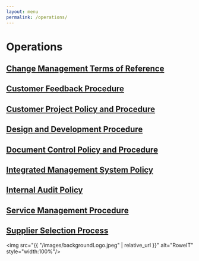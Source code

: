 ```yaml
---
layout: menu
permalink: /operations/
---
```



<h1>Operations</h1>
<h2><a href="{{ "/operations/Change-Management-Terms-of-Reference.html" | relative_url }}">Change Management Terms of Reference</a></h2>
<h2><a href="{{ "/operations/Customer-Feedback-Procedure.html" | relative_url }}">Customer Feedback Procedure</a></h2>
<h2><a href="{{ "/operations/Customer-Project-Policy-and-Procedure.html" | relative_url }}">Customer Project Policy and Procedure</a></h2>
<h2><a href="{{ "/operations/Design-and-Development-Procedure.html" | relative_url }}">Design and Development Procedure</a></h2>
<h2><a href="{{ "/operations/Document-Control-Policy-and-Procedure.html" | relative_url }}">Document Control Policy and Procedure</a></h2>
<h2><a href="{{ "/operations/Integrated-Management-System-Policy.html" | relative_url }}">Integrated Management System Policy</a></h2>
<h2><a href="{{ "/operations/Internal-Audit-Policy.html" | relative_url }}">Internal Audit Policy</a></h2>
<h2><a href="{{ "/operations/Service-Management-Procedure.html" | relative_url }}">Service Management Procedure</a></h2>
<h2><a href="{{ "/operations/Supplier-Selection-Process.html" | relative_url }}">Supplier Selection Process</a></h2>


<img src="{{ "/images/backgroundLogo.jpeg" | relative_url }}" alt="RoweIT"  style="width:100%"/>
